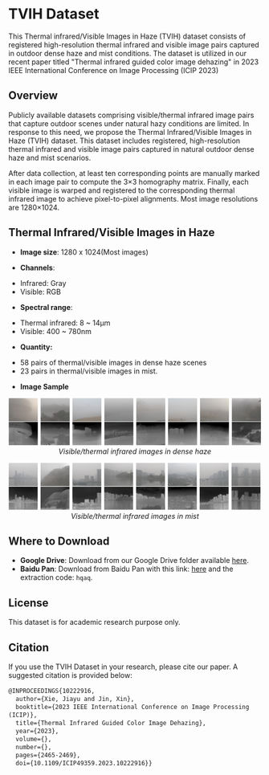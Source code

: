 # TVIH Dataset

This Thermal infrared/Visible Images in Haze (TVIH) dataset consists of registered high-resolution thermal infrared and visible image pairs captured in outdoor dense haze and mist conditions. The dataset is utilized in our recent paper titled "Thermal infrared guided color image dehazing" in 2023 IEEE International Conference on Image Processing (ICIP 2023)

## Overview

Publicly available datasets comprising visible/thermal infrared image pairs that capture outdoor scenes under natural hazy conditions are limited. In response to this need, we propose the Thermal Infrared/Visible Images in Haze (TVIH) dataset. This dataset includes registered, high-resolution thermal infrared and visible image pairs captured in natural outdoor dense haze and mist scenarios. 

After data collection, at least ten corresponding points are manually marked in each image pair to compute the 3×3 homography matrix. Finally, each visible image is warped and registered to the corresponding thermal infrared image to achieve pixel-to-pixel alignments. Most image resolutions are 1280×1024.

## Thermal Infrared/Visible Images in Haze

- **Image size**: 1280 x 1024(Most images)

-  **Channels**: 
  + Infrared: Gray
  + Visible: RGB
  
-  **Spectral range**: 
  
  + Thermal infrared: 8 ~ 14µm
  + Visible: 400 ~  780nm
  
-  **Quantity:**
  
  + 58  pairs of thermal/visible images in dense haze scenes
  + 23  pairs in  thermal/visible images in mist.
  
    
  
- **Image Sample**

<p align="center">
  <img src="samples\image_densehaze.png" alt="Alternate text"/>
  <br>
  <em> Visible/thermal infrared images in dense haze</em>
</p>

<p align="center">
  <img src="samples\image_mist.png" alt="Alternate text"/>
  <br>
  <em> Visible/thermal infrared images in mist</em>
</p>


## Where to Download

- **Google Drive**: Download from our Google Drive folder available [here](https://drive.google.com/file/d/1lkG8-AkhApbCCN7Efp5x6CNcibXSTxD-/view?usp=sharing).
- **Baidu Pan**: Download from Baidu Pan with this link: [here](https://pan.baidu.com/s/11n0aGtai1RQP4q22kyNLZQ) and the extraction code: `hqaq`.


## License

This dataset is for academic research purpose only.

## Citation

If you use the TVIH Dataset in your research, please cite our paper. A suggested citation is provided below:

```
@INPROCEEDINGS{10222916,
  author={Xie, Jiayu and Jin, Xin},
  booktitle={2023 IEEE International Conference on Image Processing (ICIP)}, 
  title={Thermal Infrared Guided Color Image Dehazing}, 
  year={2023},
  volume={},
  number={},
  pages={2465-2469},
  doi={10.1109/ICIP49359.2023.10222916}}
```
